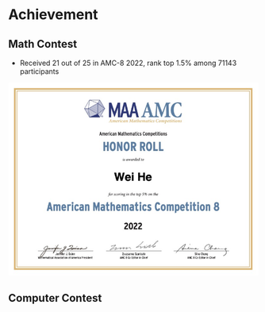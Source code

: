 # Achievement

## Math Contest

* Received 21 out of 25 in AMC-8 2022, rank top 1.5% among 71143 participants

![HonorRoll_AMC_8_2022](HonorRoll_AMC_8_2022.jpg "HonorRoll_AMC_8_2022")


## Computer Contest
